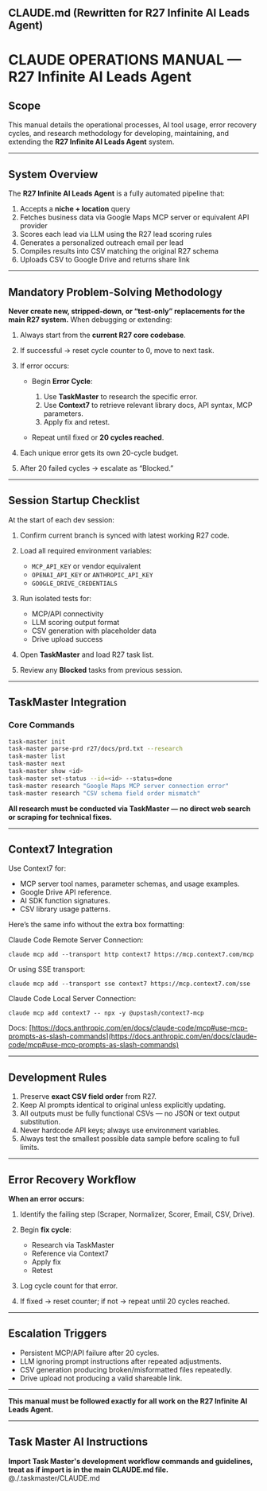 ## **CLAUDE.md (Rewritten for R27 Infinite AI Leads Agent)**

# **CLAUDE OPERATIONS MANUAL — R27 Infinite AI Leads Agent**

## **Scope**

This manual details the operational processes, AI tool usage, error recovery cycles, and research methodology for developing, maintaining, and extending the **R27 Infinite AI Leads Agent** system.

---

## **System Overview**

The **R27 Infinite AI Leads Agent** is a fully automated pipeline that:

1. Accepts a **niche + location** query
2. Fetches business data via Google Maps MCP server or equivalent API provider
3. Scores each lead via LLM using the R27 lead scoring rules
4. Generates a personalized outreach email per lead
5. Compiles results into CSV matching the original R27 schema
6. Uploads CSV to Google Drive and returns share link

---

## **Mandatory Problem-Solving Methodology**

**Never create new, stripped-down, or “test-only” replacements for the main R27 system.**
When debugging or extending:

1. Always start from the **current R27 core codebase**.
2. If successful → reset cycle counter to 0, move to next task.
3. If error occurs:

   * Begin **Error Cycle**:

     1. Use **TaskMaster** to research the specific error.
     2. Use **Context7** to retrieve relevant library docs, API syntax, MCP parameters.
     3. Apply fix and retest.
   * Repeat until fixed or **20 cycles reached**.
4. Each unique error gets its own 20-cycle budget.
5. After 20 failed cycles → escalate as “Blocked.”

---

## **Session Startup Checklist**

At the start of each dev session:

1. Confirm current branch is synced with latest working R27 code.
2. Load all required environment variables:

   * `MCP_API_KEY` or vendor equivalent
   * `OPENAI_API_KEY` or `ANTHROPIC_API_KEY`
   * `GOOGLE_DRIVE_CREDENTIALS`
3. Run isolated tests for:

   * MCP/API connectivity
   * LLM scoring output format
   * CSV generation with placeholder data
   * Drive upload success
4. Open **TaskMaster** and load R27 task list.
5. Review any **Blocked** tasks from previous session.

---

## **TaskMaster Integration**

### **Core Commands**

```bash
task-master init
task-master parse-prd r27/docs/prd.txt --research
task-master list
task-master next
task-master show <id>
task-master set-status --id=<id> --status=done
task-master research "Google Maps MCP server connection error"
task-master research "CSV schema field order mismatch"
```

**All research must be conducted via TaskMaster — no direct web search or scraping for technical fixes.**

---

## **Context7 Integration**

Use Context7 for:

* MCP server tool names, parameter schemas, and usage examples.
* Google Drive API reference.
* AI SDK function signatures.
* CSV library usage patterns.

Here’s the same info without the extra box formatting:

Claude Code Remote Server Connection:

```
claude mcp add --transport http context7 https://mcp.context7.com/mcp
```

Or using SSE transport:

```
claude mcp add --transport sse context7 https://mcp.context7.com/sse
```

Claude Code Local Server Connection:

```
claude mcp add context7 -- npx -y @upstash/context7-mcp
```

Docs:
[https://docs.anthropic.com/en/docs/claude-code/mcp#use-mcp-prompts-as-slash-commands](https://docs.anthropic.com/en/docs/claude-code/mcp#use-mcp-prompts-as-slash-commands)


---

## **Development Rules**

1. Preserve **exact CSV field order** from R27.
2. Keep AI prompts identical to original unless explicitly updating.
3. All outputs must be fully functional CSVs — no JSON or text output substitution.
4. Never hardcode API keys; always use environment variables.
5. Always test the smallest possible data sample before scaling to full limits.

---

## **Error Recovery Workflow**

**When an error occurs:**

1. Identify the failing step (Scraper, Normalizer, Scorer, Email, CSV, Drive).
2. Begin **fix cycle**:

   * Research via TaskMaster
   * Reference via Context7
   * Apply fix
   * Retest
3. Log cycle count for that error.
4. If fixed → reset counter; if not → repeat until 20 cycles reached.

---

## **Escalation Triggers**

* Persistent MCP/API failure after 20 cycles.
* LLM ignoring prompt instructions after repeated adjustments.
* CSV generation producing broken/misformatted files repeatedly.
* Drive upload not producing a valid shareable link.

---

**This manual must be followed exactly for all work on the R27 Infinite AI Leads Agent.**

---

## Task Master AI Instructions
**Import Task Master's development workflow commands and guidelines, treat as if import is in the main CLAUDE.md file.**
@./.taskmaster/CLAUDE.md
